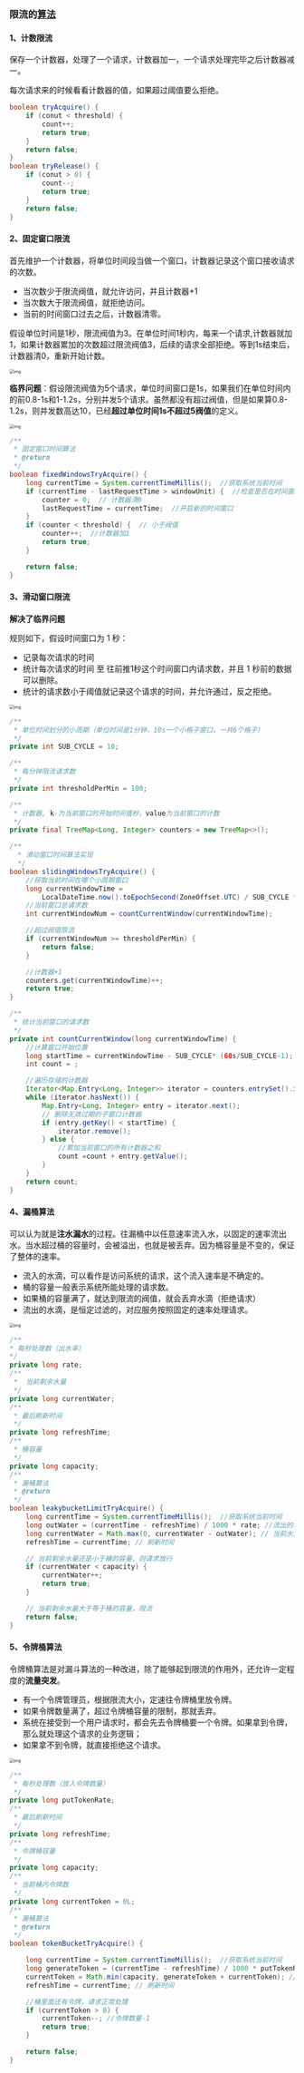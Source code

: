 ### 限流的[算法](https://blog.csdn.net/billgates_wanbin/article/details/123556273)

#### 1、计数限流

保存一个计数器，处理了一个请求，计数器加一，一个请求处理完毕之后计数器减一。

每次请求来的时候看看计数器的值，如果超过阈值要么拒绝。

```java
boolean tryAcquire() {
    if (conut < threshold) {
        count++;
        return true;
    }
    return false;
}
boolean tryRelease() {
    if (conut > 0) {
        count--;
        return true;
    }
    return false;
}
```



#### 2、固定窗口限流

首先维护一个计数器，将单位时间段当做一个窗口，计数器记录这个窗口接收请求的次数。

- 当次数少于限流阀值，就允许访问，并且计数器+1
- 当次数大于限流阀值，就拒绝访问。
- 当前的时间窗口过去之后，计数器清零。

假设单位时间是1秒，限流阀值为3。在单位时间1秒内，每来一个请求,计数器就加1，如果计数器累加的次数超过限流阀值3，后续的请求全部拒绝。等到1s结束后，计数器清0，重新开始计数。

<img src="https://cdn.jsdelivr.net/gh/YiENx1205/cloudimgs/notes/202208071710343.jpg" alt="img" style="zoom: 50%;" />

**临界问题**：假设限流阀值为5个请求，单位时间窗口是1s，如果我们在单位时间内的前0.8-1s和1-1.2s，分别并发5个请求。虽然都没有超过阀值，但是如果算0.8-1.2s，则并发数高达10，已经**超过单位时间1s不超过5阀值**的定义。

<img src="https://cdn.jsdelivr.net/gh/YiENx1205/cloudimgs/notes/202208071713560.jpg" alt="img" style="zoom:50%;" />

```java
/**
 * 固定窗口时间算法
 * @return
 */
boolean fixedWindowsTryAcquire() {
    long currentTime = System.currentTimeMillis();  //获取系统当前时间
    if (currentTime - lastRequestTime > windowUnit) {  //检查是否在时间窗口内
        counter = 0;  // 计数器清0
        lastRequestTime = currentTime;  //开启新的时间窗口
    }
    if (counter < threshold) {  // 小于阀值
        counter++;  //计数器加1
        return true;
    }

    return false;
}
```



#### 3、滑动窗口限流

**解决了临界问题**

规则如下，假设时间窗口为 1 秒：

- 记录每次请求的时间
- 统计每次请求的时间 至 往前推1秒这个时间窗口内请求数，并且 1 秒前的数据可以删除。
- 统计的请求数小于阈值就记录这个请求的时间，并允许通过，反之拒绝。

<img src="https://cdn.jsdelivr.net/gh/YiENx1205/cloudimgs/notes/202208071710473.jpg" alt="img" style="zoom: 50%;" />

```java
/**
 * 单位时间划分的小周期（单位时间是1分钟，10s一个小格子窗口，一共6个格子）
 */
private int SUB_CYCLE = 10;

/**
 * 每分钟限流请求数
 */
private int thresholdPerMin = 100;

/**
 * 计数器, k-为当前窗口的开始时间值秒，value为当前窗口的计数
 */
private final TreeMap<Long, Integer> counters = new TreeMap<>();

/**
  * 滑动窗口时间算法实现
  */
boolean slidingWindowsTryAcquire() {
    //获取当前时间在哪个小周期窗口
    long currentWindowTime = 
        LocalDateTime.now().toEpochSecond(ZoneOffset.UTC) / SUB_CYCLE * SUB_CYCLE; 
    //当前窗口总请求数
    int currentWindowNum = countCurrentWindow(currentWindowTime); 

    //超过阀值限流
    if (currentWindowNum >= thresholdPerMin) {
        return false;
    }

    //计数器+1
    counters.get(currentWindowTime)++;
    return true;
}

/**
 * 统计当前窗口的请求数
 */
private int countCurrentWindow(long currentWindowTime) {
    //计算窗口开始位置
    long startTime = currentWindowTime - SUB_CYCLE* (60s/SUB_CYCLE-1);
    int count = ;

    //遍历存储的计数器
    Iterator<Map.Entry<Long, Integer>> iterator = counters.entrySet().iterator();
    while (iterator.hasNext()) {
        Map.Entry<Long, Integer> entry = iterator.next();
        // 删除无效过期的子窗口计数器
        if (entry.getKey() < startTime) {
            iterator.remove();
        } else {
            //累加当前窗口的所有计数器之和
            count =count + entry.getValue();
        }
    }
    return count;
}
```



#### 4、漏桶算法

可以认为就是**注水漏水**的过程。往漏桶中以任意速率流入水，以固定的速率流出水。当水超过桶的容量时，会被溢出，也就是被丢弃。因为桶容量是不变的，保证了整体的速率。

- 流入的水滴，可以看作是访问系统的请求，这个流入速率是不确定的。
- 桶的容量一般表示系统所能处理的请求数。
- 如果桶的容量满了，就达到限流的阀值，就会丢弃水滴（拒绝请求）
- 流出的水滴，是恒定过滤的，对应服务按照固定的速率处理请求。

<img src="https://cdn.jsdelivr.net/gh/YiENx1205/cloudimgs/notes/202208071711419.jpg" alt="img" style="zoom:50%;" />

```java
/**
* 每秒处理数（出水率）
*/
private long rate;
/**
 *  当前剩余水量
 */
private long currentWater;
/**
 * 最后刷新时间
 */
private long refreshTime;
/**
 * 桶容量
 */
private long capacity;
/**
 * 漏桶算法
 * @return
 */
boolean leakybucketLimitTryAcquire() {
    long currentTime = System.currentTimeMillis();  //获取系统当前时间
    long outWater = (currentTime - refreshTime) / 1000 * rate; //流出的水量 =(当前时间-上次刷新时间)* 出水率
    long currentWater = Math.max(0, currentWater - outWater); // 当前水量 = 之前的桶内水量-流出的水量
    refreshTime = currentTime; // 刷新时间

    // 当前剩余水量还是小于桶的容量，则请求放行
    if (currentWater < capacity) {
        currentWater++;
        return true;
    }

    // 当前剩余水量大于等于桶的容量，限流
    return false;
}
```



#### 5、令牌桶算法

令牌桶算法是对漏斗算法的一种改进，除了能够起到限流的作用外，还允许一定程度的**流量突发**。

- 有一个令牌管理员，根据限流大小，定速往令牌桶里放令牌。
- 如果令牌数量满了，超过令牌桶容量的限制，那就丢弃。
- 系统在接受到一个用户请求时，都会先去令牌桶要一个令牌。如果拿到令牌，那么就处理这个请求的业务逻辑；
- 如果拿不到令牌，就直接拒绝这个请求。

<img src="https://cdn.jsdelivr.net/gh/YiENx1205/cloudimgs/notes/202208071711663.jpg" alt="img" style="zoom:50%;" />

```java
/**
 * 每秒处理数（放入令牌数量）
 */
private long putTokenRate;   
/**
 * 最后刷新时间
 */
private long refreshTime;
/**
 * 令牌桶容量
 */
private long capacity;    
/**
 * 当前桶内令牌数
 */
private long currentToken = 0L;
/**
 * 漏桶算法
 * @return
 */
boolean tokenBucketTryAcquire() {

    long currentTime = System.currentTimeMillis();  //获取系统当前时间
    long generateToken = (currentTime - refreshTime) / 1000 * putTokenRate; //生成的令牌 =(当前时间-上次刷新时间)* 放入令牌的速率
    currentToken = Math.min(capacity, generateToken + currentToken); // 当前令牌数量 = 之前的桶内令牌数量+放入的令牌数量
    refreshTime = currentTime; // 刷新时间

    //桶里面还有令牌，请求正常处理
    if (currentToken > 0) {
        currentToken--; //令牌数量-1
        return true;
    }

    return false;
}
```

